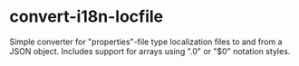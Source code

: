 # convert-i18n-locfile

Simple converter for "properties"-file type localization files to and from a JSON object. Includes support for arrays 
using ".0" or "$0" notation styles. 